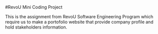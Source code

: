 #RevoU Mini Coding Project

This is the assignment from RevoU Software Engineering Program which require us to make a portofolio website that provide company profile and hold stakeholders information.

